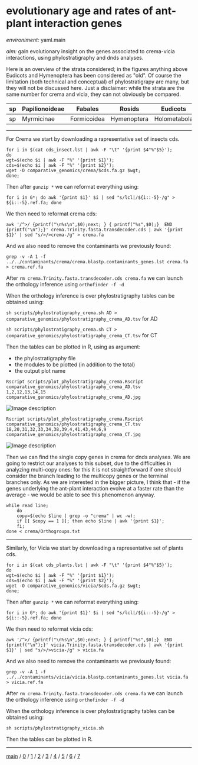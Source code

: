 # evolutionary age and rates of ant-plant interaction genes


*environiment:* yaml.main


*aim:* gain evolutionary insight on the genes associated to crema-vicia interactions, using phylostratigraphy and dnds analyses.


Here is an overview of the strata considered; in the figures anything above Eudicots and Hymenoptera
has been considered as "old". Of course the limitation (both technical and conceptual) of phylostratigrapy
are many, but they will not be discussed here. Just a disclaimer:
while the strata are the same number for crema and vicia, they can not obviously be compared.


| sp | Papilionoideae | Fabales     | Rosids      | Eudicots     | Angiosperms | Spermatophyte |
|----|----------------|-------------|-------------|--------------|-------------|---------------|
| sp | Myrmicinae     | Formicoidea | Hymenoptera | Holometabola | Neoptera    | Paleoptera    |


---


For Crema we start by downloading a rapresentative set of insects cds.


```
for i in $(cat cds_insect.lst | awk -F "\t" '{print $4"%"$5}'); 
do 
wgt=$(echo $i | awk -F "%" '{print $1}'); 
cds=$(echo $i | awk -F "%" '{print $2}'); 
wget -O comparative_genomics/crema/$cds.fa.gz $wgt; 
done;
```


Then after ```gunzip *``` we can reformat everything using:


```
for i in G*; do awk '{print $1}' $i | sed "s/lcl|/${i::-5}-/g" > ${i::-5}.ref.fa; done
```


We then need to reformat crema cds:


```
awk '/^>/ {printf("\n%s\n",$0);next; } { printf("%s",$0);}  END {printf("\n");}' crema.Trinity.fasta.transdecoder.cds | awk '{print $1}' | sed "s/>/>crema-/g" > crema.fa
```

And we also need to remove the contaminants we previously found:


```
grep -v -A 1 -f ../../contaminants/crema/crema.blastp.contaminants_genes.lst crema.fa > crema.ref.fa
```


After ```rm crema.Trinity.fasta.transdecoder.cds crema.fa``` we can launch the orthology inference using ```orthofinder -f -d ```


When the orthology inference is over phylostratigraphy tables can be obtained using:


```sh scripts/phylostratigraphy_crema.sh AD > comparative_genomics/phylostratigraphy_crema_AD.tsv``` for AD


```sh scripts/phylostratigraphy_crema.sh CT > comparative_genomics/phylostratigraphy_crema_CT.tsv``` for CT


Then the tables can be plotted in R, using as argument:

- the phylostratigraphy file
- the modules to be plotted (in addition to the total)
- the output plot name


```
Rscript scripts/plot_phylostratigraphy_crema.Rscript
comparative_genomics/phylostratigraphy_crema_AD.tsv 
1,2,12,13,14,15
comparative_genomics/phylostratigraphy_crema_AD.jpg
```


![Image description](https://github.com/for-giobbe/PAINT/blob/main/comparative_genomics/phylostratigraphy_crema_AD.jpg)


```
Rscript scripts/plot_phylostratigraphy_crema.Rscript 
comparative_genomics/phylostratigraphy_crema_CT.tsv 
18,20,31,32,33,34,38,39,4,41,43,44,6,9 
comparative_genomics/phylostratigraphy_crema_CT.jpg
```


![Image description](https://github.com/for-giobbe/PAINT/blob/main/comparative_genomics/phylostratigraphy_crema_CT.jpg)


Then we can find the single copy genes in crema for dnds analyses. 
We are going to restrict our analyses to this subset, due to the difficulties in analyzing
multi-copy ones: for this it is not straightforward if one should consider the 
branch leading to the multicopy genes or the terminal branches only.
As we are interested in the bigger picture, I think that - if the genes underlying
the ant-plant interaction evolve at a faster rate than the average - we would 
be able to see this phenomenon anyway.


```
while read line; 
	do 
	copy=$(echo $line | grep -o "crema" | wc -w); 
	if [[ $copy == 1 ]]; then echo $line | awk '{print $1}'; 
	fi; 
done < crema/Orthogroups.txt
```


---


Similarly, for Vicia we start by downloading a rapresentative set of plants cds.


```
for i in $(cat cds_plants.lst | awk -F "\t" '{print $4"%"$5}'); 
do 
wgt=$(echo $i | awk -F "%" '{print $1}'); 
cds=$(echo $i | awk -F "%" '{print $2}'); 
wget -O comparative_genomics/vicia/$cds.fa.gz $wgt; 
done;
```


Then after ```gunzip *``` we can reformat everything using:


```
for i in G*; do awk '{print $1}' $i | sed "s/lcl|/${i::-5}-/g" > ${i::-5}.ref.fa; done
```


We then need to reformat vicia cds:


```
awk '/^>/ {printf("\n%s\n",$0);next; } { printf("%s",$0);}  END {printf("\n");}' vicia.Trinity.fasta.transdecoder.cds | awk '{print $1}' | sed "s/>/>vicia-/g" > vicia.fa
```


And we also need to remove the contaminants we previously found:


```
grep -v -A 1 -f ../../contaminants/vicia/vicia.blastp.contaminants_genes.lst vicia.fa > vicia.ref.fa
```


After ```rm crema.Trinity.fasta.transdecoder.cds crema.fa``` we can launch the orthology inference using ```orthofinder -f -d ```

When the orthology inference is over phylostratigraphy tables can be obtained using:


```sh scripts/phylostratigraphy_vicia.sh```


Then the tables can be plotted in R.


---


[main](https://github.com/for-giobbe/PAINT) /
[0](https://github.com/for-giobbe/PAINT/blob/main/markdowns/part_0.md) /
[1](https://github.com/for-giobbe/PAINT/blob/main/markdowns/part_1.md) /
[2](https://github.com/for-giobbe/PAINT/blob/main/markdowns/part_2.md) /
[3](https://github.com/for-giobbe/PAINT/blob/main/markdowns/part_3.md) /
[4](https://github.com/for-giobbe/PAINT/blob/main/markdowns/part_4.md) /
[5](https://github.com/for-giobbe/PAINT/blob/main/markdowns/part_5.md) /
[6](https://github.com/for-giobbe/PAINT/blob/main/markdowns/part_6.md) /
[7](https://github.com/for-giobbe/PAINT/blob/main/markdowns/part_7.md)
